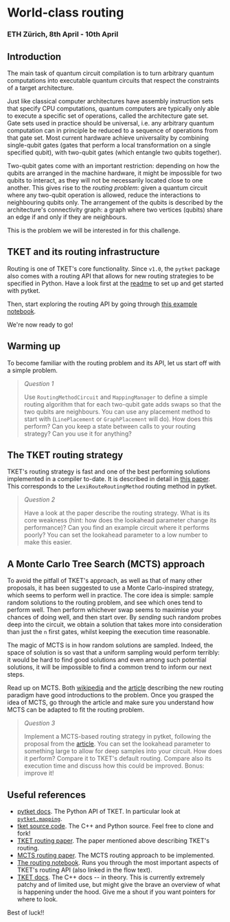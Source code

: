 # World-class routing
### ETH Zürich, 8th April - 10th April

## Introduction
The main task of quantum circuit compilation is to turn
arbitrary quantum computations into executable quantum circuits that
respect the constraints of a target architecture.

Just like classical computer architectures have assembly instruction sets that
specify CPU computations, quantum computers are typically only able to execute
a specific set of operations, called the architecture gate set.
Gate sets used in practice should be universal, i.e. any arbitrary quantum
computation can in principle be reduced to a sequence of operations from that gate set.
Most current hardware achieve universality by combining single-qubit gates
(gates that perform a local transformation on a single specified qubit),
with two-qubit gates (which entangle two qubits together).

Two-qubit gates come with an important restriction: depending on how the qubits
are arranged in the machine hardware, it might be impossible for two qubits to interact,
as they will not be necessarily located close to one another.
This gives rise to the _routing problem_: given a quantum circuit where any
two-qubit operation is allowed, reduce the interactions to neighbouring qubits
only. The arrangement of the qubits is described by the architecture's connectivity
graph: a graph where two vertices (qubits) share an edge if and only if they are
neighbours.

This is the problem we will be interested in for this challenge.

## TKET and its routing infrastructure
Routing is one of TKET's core functionality. Since `v1.0`, the `pytket` package
also comes with a routing API that allows for new routing strategies to be
specified in Python.
Have a look first at the [readme](README.md) to set up and get started with pytket.

Then, start exploring the routing API by going through
[this example notebook](https://github.com/CQCL/pytket/blob/main/examples/mapping_example.ipynb).

We're now ready to go!

## Warming up
To become familiar with the routing problem and its API, let us start off with
a simple problem.

> *Question 1*
>
> Use `RoutingMethodCircuit` and `MappingManager` to define a simple routing
> algorithm that for each two-qubit gate adds swaps so that the two qubits
> are neighbours.
> You can use any placement method to start with (`LinePlacement` or `GraphPlacement` will do).
> How does this perform? Can you keep a state between calls to your routing
> strategy? Can you use it for anything?

## The TKET routing strategy
TKET's routing strategy is fast and one of the best performing solutions
implemented in a compiler to-date.
It is described in detail in [this paper](https://arxiv.org/abs/1902.08091).
This corresponds to the `LexiRouteRoutingMethod` routing method in pytket.

> *Question 2*
>
> Have a look at the paper describe the routing strategy. What is its core weakness
> (hint: how does the lookahead parameter change its performance)?
> Can you find an example circuit where it performs poorly?
> You can set the lookahead parameter to a low
> number to make this easier.

## A Monte Carlo Tree Search (MCTS) approach
To avoid the pitfall of TKET's approach, as well as that of many other proposals,
it has been suggested to use a Monte Carlo-inspired strategy, which seems to perform
well in practice.
The core idea is simple: sample random solutions to the routing problem, and
see which ones tend to perform well. Then perform whichever swap seems to maximise
your chances of doing well, and then start over.
By _sending_ such random probes deep into the circuit, we obtain a solution
that takes more into consideration than just the `n` first gates, whilst keeping
the execution time reasonable.

The magic of MCTS is in how random solutions are sampled. Indeed, the space of
solution is so vast that a uniform sampling would perform terribly: it would be
hard to find good solutions and even among such potential solutions, it will be
impossible to find a common trend to inform our next steps.

Read up on MCTS. Both [wikipedia](https://en.wikipedia.org/wiki/Monte_Carlo_tree_search)
and the [article](https://arxiv.org/abs/2008.09331) describing the new routing
paradigm have good introductions to the problem.
Once you grasped the idea of MCTS, go through the article
and make sure you understand how MCTS can be adapted to fit the routing problem.

> *Question 3*
>
> Implement a MCTS-based routing strategy in pytket, following the proposal from
> the [article](https://arxiv.org/abs/2008.09331). You can set the lookahead
> parameter to something large to allow for deep samples into your circuit.
> How does it perform? Compare it to TKET's default routing. Compare also its
> execution time and discuss how this could be improved. Bonus: improve it!

## Useful references
- [pytket docs](https://cqcl.github.io/tket/pytket/api/index.html). The Python API of TKET. In particular look at [`pytket.mapping`](https://cqcl.github.io/tket/pytket/api/mapping.html#module-pytket.mapping).
- [tket source code](https://github.com/CQCL/tket/). The C++ and Python source. Feel free to clone and fork!
- [TKET routing paper](https://arxiv.org/abs/1902.08091). The paper mentioned above describing TKET's routing.
- [MCTS routing paper](https://arxiv.org/abs/2008.09331). The MCTS routing approach to be implemented.
- [The routing notebook](https://github.com/CQCL/pytket/blob/main/examples/mapping_example.ipynb). Runs you through the most important aspects of TKET's routing API (also linked in the flow text).
- [TKET docs](https://cqcl.github.io/tket/tket/api/index.html). The C++ docs -- in theory. This is currently extremely patchy and of limited use, but might give the brave an overview of what is happening under the hood. Give me a shout if you want pointers for where to look.

Best of luck!!